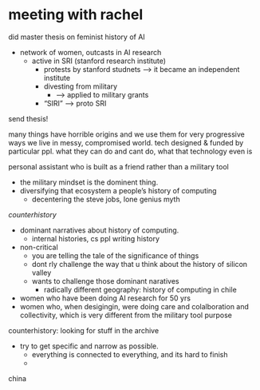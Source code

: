 # meeting with rachel


did master thesis on feminist history of AI
- network of women, outcasts in AI research
    - active in SRI (stanford research institute)
        - protests by stanford studnets —> it became an independent institute
        - divesting from military
            - —> applied to military grants
        - “SIRI” —> proto SRI

send thesis!

many things have horrible origins and we use them for very progressive ways
we live in messy, compromised world. 
tech designed & funded by particular ppl. what they can do and cant do, what that technology even is 

personal assistant who is built as a friend rather than a military tool
- the military mindset is the dominent thing.
- diversifying that ecosystem 
a people’s history of computing
	- decentering the steve jobs, lone genius myth

*counterhistory*
- dominant narratives about history of computing.
    - internal histories, cs ppl writing history
- non-critical
    - you are telling the tale of the significance of things
    - dont rly challenge the way that u think about the history of silicon valley
    - wants to challenge those dominant naratives
        - radically different geography: history of computing in chile
- women who have been doing AI research for 50 yrs
- women who, when desigingin, were doing care and colalboration and collectivity, which is very different from the military tool purpose

counterhistory: looking for stuff in the archive

- try to get specific and narrow as possible. 
    - everything is connected to everything, and its hard to finish
    - 
china 
